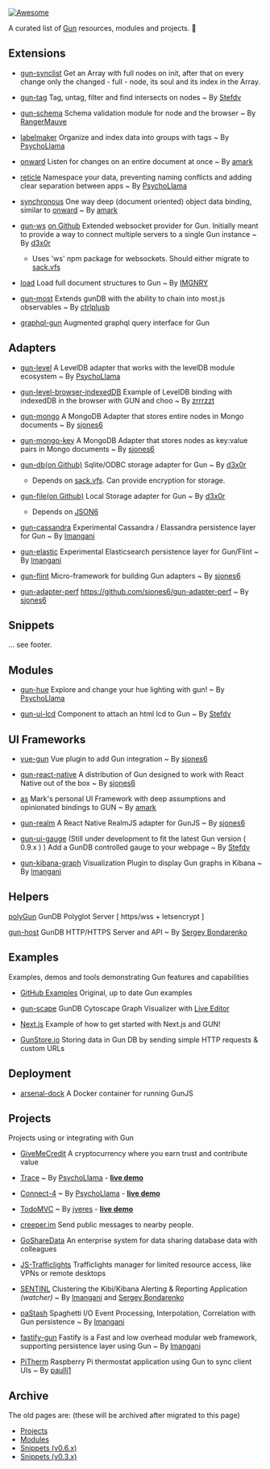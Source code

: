 [![Awesome](https://awesome.re/badge.svg)](https://awesome.re)

A curated list of [Gun](https://github.com/amark/gun) resources, modules and projects.  :gun: 

## Extensions
 - [gun-synclist](https://www.npmjs.com/package/gun-synclist) Get an Array with full nodes on init, after that on every change only the changed - full - node, its soul and its index in the Array.
 - [gun-tag](https://www.npmjs.com/package/gun-tag)
Tag, untag, filter and find intersects on nodes ~ By [Stefdv](https://github.com/stefdv)

 - [gun-schema](https://github.com/gundb/gun-schema)
Schema validation module for node and the browser ~ By [RangerMauve](https://github.com/RangerMauve)

 - [labelmaker](https://github.com/PsychoLlama/labelmaker)
Organize and index data into groups with tags ~ By [PsychoLlama](https://github.com/PsychoLlama)

 - [onward](https://github.com/gundb/onward)
Listen for changes on an entire document at once ~ By [amark](https://github.com/amark)

 - [reticle](https://github.com/PsychoLlama/Reticle)
Namespace your data, preventing naming conflicts and adding clear separation between apps ~ By [PsychoLlama](https://github.com/PsychoLlama)

 - [synchronous](https://github.com/gundb/synchronous)
One way deep (document oriented) object data binding, similar to [onward](https://github.com/gundb/onward) ~ By [amark](https://github.com/amark)

 - [gun-ws](https://npmjs.org/packages/gun-ws) [on Github](https://github.com/d3x0r/gun-ws)
Extended websocket provider for Gun.  Initially meant to provide a way to connect multiple servers to a single Gun instance ~ By [d3x0r](https://github.com/d3x0r)
    - Uses 'ws' npm package for websockets.  Should either migrate to [sack.vfs](https://www.npmjs.com/package/sack.vfs#websocket-module)

 - [load](https://github.com/IMGNRY/load)
Load full document structures to Gun ~ By [IMGNRY](https://github.com/IMGNRY)

 - [gun-most](https://github.com/ctrlplusb/gun-most)
Extends gunDB with the ability to chain into most.js observables ~ By [ctrlplusb](https://github.com/ctrlplusb)

 - [graphql-gun](https://github.com/brysgo/graphql-gun)
Augmented graphql query interface for Gun

## Adapters

 - [gun-level](https://github.com/gundb/gun-level)
A LevelDB adapter that works with the levelDB module ecosystem ~ By [PsychoLlama](https://github.com/PsychoLlama)

 - [gun-level-browser-indexedDB](https://github.com/zrrrzzt/choo-gun-leveldb-test)
Example of LevelDB binding with indexedDB in the browser with GUN and choo ~ By [zrrrzzt](https://github.com/zrrrzzt)

 - [gun-mongo](https://github.com/sjones6/gun-mongo)
A MongoDB Adapter that stores entire nodes in Mongo documents ~ By [sjones6](https://github.com/sjones6)

 - [gun-mongo-key](https://github.com/sjones6/gun-mongo-key)
A MongoDB Adapter that stores nodes as key:value pairs in Mongo documents ~ By [sjones6](https://github.com/sjones6)

 - [gun-db](https://npmjs.org/packages/gun-db)[(on Github)](https://github.com/d3x0r/gun-db)
Sqlite/ODBC storage adapter for Gun ~ By [d3x0r](https://github.com/d3x0r)
    - Depends on [sack.vfs](https://npmjs.org/packages/sack.vfs#sqlite-interface).  Can provide encryption for storage.

 - [gun-file](https://npmjs.org/packages/gun-file)[(on Github)](https://github.com/d3x0r/gun-db)
Local Storage adapter for Gun ~ By [d3x0r](https://github.com/d3x0r)
    - Depends on [JSON6](https://npmjs.org/packages/json-6)

 - [gun-cassandra](https://github.com/lmangani/gun-cassandra)
Experimental Cassandra / Elassandra persistence layer for Gun ~ By [lmangani](https://github.com/lmangani)

 - [gun-elastic](https://github.com/lmangani/gun-elastic)
Experimental Elasticsearch persistence layer for Gun/Flint ~ By [lmangani](https://github.com/lmangani)

 - [gun-flint](https://github.com/sjones6/gun-flint)
Micro-framework for building Gun adapters ~ By [sjones6](https://github.com/sjones6)

 - [gun-adapter-perf](https://github.com/sjones6/gun-adapter-perf)
https://github.com/sjones6/gun-adapter-perf ~ By [sjones6](https://github.com/sjones6)

## Snippets

... see footer.

## Modules

 - [gun-hue](https://github.com/PsychoLlama/gun-hue)
Explore and change your hue lighting with gun! ~ By [PsychoLlama](https://github.com/PsychoLlama)

 - [gun-ui-lcd](https://github.com/Stefdv/gun-ui-lcd) 
Component to attach an html lcd to Gun ~ By [Stefdv](https://github.com/Stefdv)

## UI Frameworks

 - [vue-gun](https://github.com/sjones6/vue-gun)
Vue plugin to add Gun integration ~ By [sjones6](https://github.com/sjones6)

 - [gun-react-native](https://github.com/sjones6/gun-react-native)
A distribution of Gun designed to work with React Native out of the box ~ By [sjones6](https://github.com/sjones6)

 - [as](https://github.com/amark/gun/wiki/as)
Mark's personal UI Framework with deep assumptions and opinionated bindings to GUN ~ By [amark](https://github.com/amark)

 - [gun-realm](https://github.com/sjones6/gun-realm)
A React Native RealmJS adapter for GunJS ~ By [sjones6](https://github.com/sjones6)

 - [gun-ui-gauge](https://github.com/Stefdv/gun-ui-gauge)
(Still under development to fit the latest Gun version ( 0.9.x ) )
Add a GunDB controlled gauge to your webpage ~ By [Stefdv](https://github.com/Stefdv)

 - [gun-kibana-graph](https://github.com/lmangani/kibana_graph)
Visualization Plugin to display Gun graphs in Kibana ~ By [lmangani](https://github.com/lmangani)

## Helpers

[polyGun](https://github.com/lmangani/polyGun-letsencrypt)
GunDB Polyglot Server [ https/wss + letsencrypt ]

[gun-host](https://github.com/qxip/gun-host)
GunDB HTTP/HTTPS Server and API  ~ By [Sergey Bondarenko](https://github.com/sergibondarenko)

## Examples

Examples, demos and tools demonstrating Gun features and capabilities

 - [GitHub Examples](https://github.com/amark/gun/tree/master/examples)
Original, up to date Gun examples

 - [gun-scape](https://github.com/lmangani/gun-scape)
GunDB Cytoscape Graph Visualizer with [Live Editor](https://goo.gl/qDTBx7)

 - [Next.js](https://github.com/zrrrzzt/gun-next-example)
Example of how to get started with Next.js and GUN!

 - [GunStore.io](https://github.com/lmangani/gunstore.io) 
Storing data in Gun DB by sending simple HTTP requests & custom URLs

## Deployment

 - [arsenal-dock](https://github.com/sjones6/arsenal-dock)
A Docker container for running GunJS

## Projects

Projects using or integrating with Gun

 - [GiveMeCredit](https://github.com/GiveMeCredit/extension)
A cryptocurrency where you earn trust and contribute value

 - [Trace](https://github.com/PsychoLlama/Trace) 
~ By [PsychoLlama](https://github.com/PsychoLlama) - **[live demo](http://trace.gundb.io)**

 - [Connect-4](https://github.com/PsychoLlama/connect-four) 
~ By [PsychoLlama](https://github.com/PsychoLlama) - **[live demo](https://gun-c4.herokuapp.com/)**

 - [TodoMVC](https://github.com/jveres/todomvc) 
~ By [jveres](https://github.com/jveres) - **[live demo](http://todos.loqali.com/)**

 - [creeper.im](https://creeper.im)
Send public messages to nearby people.

 - [GoShareData](https://github.com/zubairq/GoShareData)
An enterprise system for data sharing database data with colleagues 

 - [JS-Trafficlights](https://github.com/niccord/js-trafficlights)
Trafficlights manager for limited resource access, like VPNs or remote desktops

 - [SENTINL](https://github.com/sirensolutions/sentinl)
Clustering the Kibi/Kibana Alerting & Reporting Application _(watcher)_ ~ By [lmangani](https://github.com/lmangani) and [Sergey Bondarenko](https://github.com/sergibondarenko)

 - [paStash](https://github.com/sipcapture/paStash)
Spaghetti I/O Event Processing, Interpolation, Correlation with Gun persistence ~ By [lmangani](https://github.com/lmangani)

 - [fastify-gun](https://github.com/lmangani/fastify-gun)
Fastify is a Fast and low overhead modular web framework, supporting persistence layer using Gun ~ By [lmangani](https://github.com/lmangani)

 - [PiTherm](https://github.com/paullj1/PiTherm)
Raspberry Pi thermostat application using Gun to sync client UIs ~ By [paullj1](https://github.com/paullj1)

## Archive

The old pages are: (these will be archived after migrated to this page)

 - [Projects](https://github.com/amark/gun/wiki/Projects)
 - [Modules](https://github.com/amark/gun/wiki/Modules)
 - [Snippets (v0.6.x)](https://github.com/amark/gun/wiki/Snippets-(v0.6.x))
 - [Snippets (v0.3.x)](https://github.com/amark/gun/wiki/Snippets-(v0.3.x))